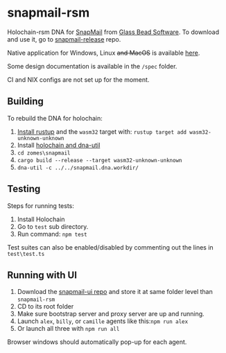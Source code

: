 # snapmail-rsm

Holochain-rsm DNA for [SnapMail](https://github.com/glassbeadsoftware/snapmail-release) from [Glass Bead Software](http://www.glassbead.com/).
To download and use it, go to [snapmail-release](https://github.com/glassbeadsoftware/snapmail-release) repo.

Native application for Windows, Linux ~~and MacOS~~ is available [here](https://github.com/glassbeadsoftware/snapmail-release/releases).

Some design documentation is available in the `/spec` folder.

CI and NIX configs are not set up for the moment.


## Building

To rebuild the DNA for holochain:
1. [Install rustup](https://rustup.rs/) and the `wasm32` target with: ``rustup target add wasm32-unknown-unknown``
1. Install [holochain and dna-util](https://github.com/holochain/holochain)
1. ``cd zomes\snapmail``
2. ``cargo build --release --target wasm32-unknown-unknown``
1. ``dna-util -c ../../snapmail.dna.workdir/``


## Testing
Steps for running tests:
 1. Install Holochain
 2. Go to ``test`` sub directory.
 3. Run command: `npm test`
 
Test suites can also be enabled/disabled by commenting out the lines in `test\test.ts`


## Running with UI

 1. Download the [snapmail-ui repo](https://github.com/glassbeadsoftware/snapmail-ui) and store it at same folder level than `snapmail-rsm`
 2. CD to its root folder
 2. Make sure bootstrap server and proxy server are up and running.
 3. Launch `alex`, `billy`, or `camille` agents like this:`npm run alex`
 4. Or launch all three with `npm run all`

Browser windows should automatically pop-up for each agent.
